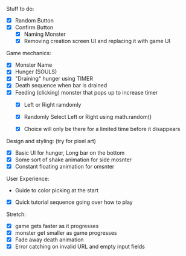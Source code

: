 Stuff to do: 

- [x] Random Button
- [x] Confirm Button
    - [x] Naming Monster
    - [x] Removing creation screen UI and replacing it with game UI

Game mechanics:
- [x] Monster Name
- [x] Hunger (SOULS)
- [x] "Draining" hunger using TIMER
- [x] Death sequence when bar is drained
- [x] Feeding (clicking) monster that pops up to increase timer
    - [x] Left or Right ramdomly
    - [x] Randomly Select Left or Right using math.random()
    - [x] Choice will only be there for a limited time before it disappears



Design and styling: (try for pixel art)
- [x] Basic UI for hunger, Long bar on the bottom
- [x] Some sort of shake animation for side mosnter
- [x] Constant floating animation for omsnter

User Experience:
- Guide to color picking at the start
- [x] Quick tutorial sequence going over how to play

Stretch:
- [x] game gets faster as it progresses
- [x] monster get smaller as game progresses
- [x] Fade away death animation
- [x] Error catching on invalid URL and empty input fields